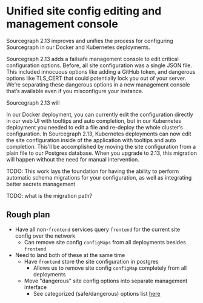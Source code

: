 # Unified site config editing and management console

Sourcegraph 2.13 improves and unifies the process for configuring Sourcegraph in our Docker and Kubernetes deployments. 

Sourcegraph 2.13 adds a failsafe management console to edit critical configuration options. Before, all site configuration was a single JSON file. This included innocuous options like adding a GitHub token, and dangerous options like TLS_CERT that could potentially lock you out of your server. We’re separating these dangerous options in a new management console that’s available even if you misconfigure your instance. 

Sourcegraph 2.13 will 

In our Docker deployment, you can currently edit the configuration directly in our web UI with tooltips and auto completion, but in our Kubernetes deployment you needed to edit a file and re-deploy the whole cluster’s configuration. In Sourcegraph 2.13, Kubernetes deployments can now edit the site configuration inside of the application with tooltips and auto completion. This’ll be accomplished by moving the site configuration from a plain file to our Postgres database. When you upgrade to 2.13, this migration will happen without the need for manual intervention. 


TODO: This work lays the foundation for having the ability to perform automatic schema migrations for your configuration, as well as integrating better secrets management 

TODO: what is the migration path?


## Rough plan

- Have all non-`frontend` services query `frontend` for the current site config over the network
  - Can remove site config `configMaps` from all deployments besides `frontend`
- Need to land both of these at the same time 
  - Have `frontend` store the site configuration in postgres
    - Allows us to remove site config `configMap` completely from all deployments
  - Move "dangerous" site config options into separate management interface
    - See categorized (safe/dangerous) options list [here](https://docs.google.com/document/d/1QxXHWLm4gcSSIzsO734TXeJ5A_QlISOZ1slCvXaRydU/edit#)
<!--

Other notes:

Site config updating is clunky (Nov 5 release)
K8s deployment can’t edit site config from UI
Critical site config that can break the app (e.g. app url, authentication, tls config, etc.) stored elsewhere. Non critical site config is editable in UI (both k8s deploy and Server).
Solves: secrets in site config are sketchy by storing info in db to give us ability to control access

-->
